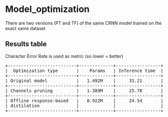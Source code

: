 # Model_optimization

There are two versions (PT and TF) of the same CRNN model trained on the exact same dataset

## Results table
Character Error Rate is used as metric (so lower = better)
<pre>
+--------------------------+-------------+-----------------+------------+---------------+
|  Optimization type       |    Params   | Inference time  | Loss value | Metric value  |
+--------------------------+-------------+-----------------+------------+---------------+
| Original model           |   1.492M    |     31.21       |  0.623181  |   0.049073    |
+--------------------------+-------------+-----------------+------------+---------------+
| Channels pruning         |   1.389M    |     25.78       |  0.904908  |   0.055323    |
+--------------------------+-------------+-----------------+------------+---------------+
| Offline response-based   |   0.922M    |     24.54       |  1.161216  |   0.054938    |
| distilation              |             |                 |            |               |
+--------------------------+-------------+-----------------+------------+---------------+
</pre>
